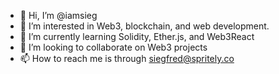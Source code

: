 - 👋 Hi, I’m @iamsieg
- 👀 I’m interested in Web3, blockchain, and web development.
- 🌱 I’m currently learning Solidity, Ether.js, and Web3React
- 💞️ I’m looking to collaborate on Web3 projects
- 📫 How to reach me is through siegfred@spritely.co

<!---
iamsieg/iamsieg is a ✨ special ✨ repository because its `README.md` (this file) appears on your GitHub profile.
You can click the Preview link to take a look at your changes.
--->
